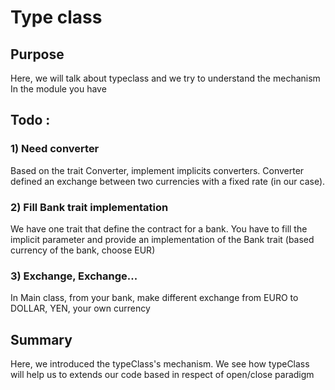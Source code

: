# Type class

## Purpose

Here, we will talk about typeclass and we try to understand the mechanism
In the module you have 

## Todo : 

### 1) Need converter 

Based on the trait Converter, implement implicits converters. 
Converter defined an exchange between two currencies with a fixed rate (in our case).  
    
### 2) Fill Bank trait implementation

We have one trait that define the contract for a bank. 
You have to fill the implicit parameter and provide an implementation of the Bank trait (based currency of the bank, choose EUR)
   
### 3) Exchange, Exchange... 

In Main class, from your bank, make different exchange from EURO to DOLLAR, YEN, your own currency
 

## Summary

Here, we introduced the typeClass's mechanism. 
We see how typeClass will help us to extends our code based in respect of open/close paradigm